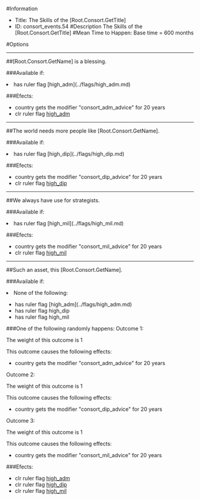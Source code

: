 #Information
 - Title: The Skills of the [Root.Consort.GetTitle]
 - ID: consort_events.54
#Description
The Skills of the [Root.Consort.GetTitle]
#Mean Time to Happen:
Base time = 600 months

#Options

___
##[Root.Consort.GetName] is a blessing.

###Available if:
<li>has ruler flag [high_adm](../flags/high_adm.md)</li>

###Efects:<ul><li>country gets the modifier "consort_adm_advice" for 20 years</li><li>clr ruler flag [high_adm](../flags/high_adm.md)</li></ul>

___
##The world needs more people like [Root.Consort.GetName].

###Available if:
<li>has ruler flag [high_dip](../flags/high_dip.md)</li>

###Efects:<ul><li>country gets the modifier "consort_dip_advice" for 20 years</li><li>clr ruler flag [high_dip](../flags/high_dip.md)</li></ul>

___
##We always have use for strategists.

###Available if:
<li>has ruler flag [high_mil](../flags/high_mil.md)</li>

###Efects:<ul><li>country gets the modifier "consort_mil_advice" for 20 years</li><li>clr ruler flag [high_mil](../flags/high_mil.md)</li></ul>

___
##Such an asset, this [Root.Consort.GetName].

###Available if:
<li>None of the following:</li><ul><li>has ruler flag [high_adm](../flags/high_adm.md)</li><li>has ruler flag  high_dip</li><li>has ruler flag   high_mil</li></ul>

###One of the following randomly happens:
Outcome 1:

The weight of this outcome is 1

This outcome causes the following effects:<ul><li>country gets the modifier "consort_adm_advice" for 20 years</li></ul>
Outcome 2:

The weight of this outcome is 1

This outcome causes the following effects:<ul><li>country gets the modifier "consort_dip_advice" for 20 years</li></ul>
Outcome 3:

The weight of this outcome is 1

This outcome causes the following effects:<ul><li>country gets the modifier "consort_mil_advice" for 20 years</li></ul>

###Efects:<ul><li>clr ruler flag [high_adm](../flags/high_adm.md)</li><li>clr ruler flag [high_dip](../flags/high_dip.md)</li><li>clr ruler flag [high_mil](../flags/high_mil.md)</li></ul>
